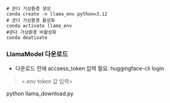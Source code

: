 ```
# 콘다 가상환경 생성
conda create -n llama_env python=3.12
# 콘다 가상환경 활성화
conda activate llama_env
#콘다 가상환경 비활성화
conda deativate
```


### LlamaModel 다운로드

- 다운로드 전에 accsess_token 입력 필요.
huggingface-cli login
> <.env token 값 입력>

python llama_download.py

